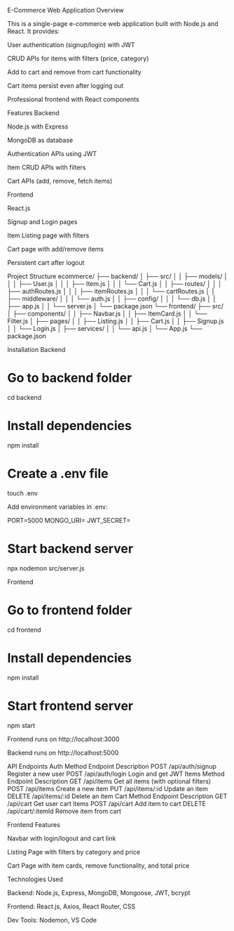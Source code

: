 E-Commerce Web Application
Overview

This is a single-page e-commerce web application built with Node.js and React. It provides:

  User authentication (signup/login) with JWT

  CRUD APIs for items with filters (price, category)

  Add to cart and remove from cart functionality

  Cart items persist even after logging out

  Professional frontend with React components

Features
Backend

  Node.js with Express

  MongoDB as database

  Authentication APIs using JWT

  Item CRUD APIs with filters

  Cart APIs (add, remove, fetch items)

Frontend

  React.js

  Signup and Login pages

  Item Listing page with filters

  Cart page with add/remove items

  Persistent cart after logout

Project Structure
ecommerce/
├── backend/
│   ├── src/
│   │   ├── models/
│   │   │   ├── User.js
│   │   │   ├── Item.js
│   │   │   └── Cart.js
│   │   ├── routes/
│   │   │   ├── authRoutes.js
│   │   │   ├── itemRoutes.js
│   │   │   └── cartRoutes.js
│   │   ├── middleware/
│   │   │   └── auth.js
│   │   ├── config/
│   │   │   └── db.js
│   │   ├── app.js
│   │   └── server.js
│   └── package.json
└── frontend/
    ├── src/
    │   ├── components/
    │   │   ├── Navbar.js
    │   │   ├── ItemCard.js
    │   │   └── Filter.js
    │   ├── pages/
    │   │   ├── Listing.js
    │   │   ├── Cart.js
    │   │   ├── Signup.js
    │   │   └── Login.js
    │   ├── services/
    │   │   └── api.js
    │   └── App.js
    └── package.json

Installation
Backend
# Go to backend folder
cd backend

# Install dependencies
npm install

# Create a .env file
touch .env


Add environment variables in .env:

PORT=5000
MONGO_URI=<your-mongodb-uri>
JWT_SECRET=<your-jwt-secret>

# Start backend server
npx nodemon src/server.js

Frontend
# Go to frontend folder
cd frontend

# Install dependencies
npm install

# Start frontend server
npm start


Frontend runs on http://localhost:3000

Backend runs on http://localhost:5000

API Endpoints
Auth
Method	Endpoint	Description
POST	/api/auth/signup	Register a new user
POST	/api/auth/login	Login and get JWT
Items
Method	Endpoint	Description
GET	/api/items	Get all items (with optional filters)
POST	/api/items	Create a new item
PUT	/api/items/:id	Update an item
DELETE	/api/items/:id	Delete an item
Cart
Method	Endpoint	Description
GET	/api/cart	Get user cart items
POST	/api/cart	Add item to cart
DELETE	/api/cart/:itemId	Remove item from cart

Frontend Features

Navbar with login/logout and cart link

Listing Page with filters by category and price

Cart Page with item cards, remove functionality, and total price

Technologies Used

Backend: Node.js, Express, MongoDB, Mongoose, JWT, bcrypt

Frontend: React.js, Axios, React Router, CSS

Dev Tools: Nodemon, VS Code
